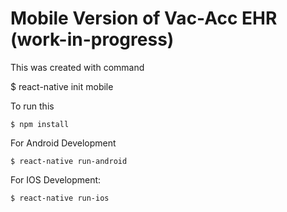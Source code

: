 # Mobile Version of Vac-Acc EHR (work-in-progress)

This was created with command 

$ react-native init mobile 
 

To run this

    $ npm install


For Android Development

    $ react-native run-android 


For IOS Development:

    $ react-native run-ios



